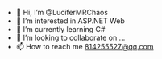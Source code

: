 - 👋 Hi, I’m @LuciferMRChaos
- 👀 I’m interested in ASP.NET Web
- 🌱 I’m currently learning C#
- 💞️ I’m looking to collaborate on ...
- 📫 How to reach me 814255527@qq.com

<!---
LuciferMRChaos/LuciferMRChaos is a ✨ special ✨ repository because its `README.md` (this file) appears on your GitHub profile.
You can click the Preview link to take a look at your changes.
--->
